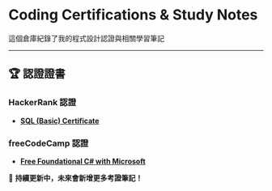# Coding Certifications & Study Notes

這個倉庫紀錄了我的程式設計認證與相關學習筆記

---

## 🏆 認證證書

### HackerRank 認證
- **[SQL (Basic) Certificate](https://www.hackerrank.com/certificates/0255576b6174)**

### freeCodeCamp 認證
- **[Free Foundational C# with Microsoft](https://www.freecodecamp.org/certification/zoelinsg/foundational-c-sharp-with-microsoft)**


🚀 **持續更新中，未來會新增更多考證筆記！** 
